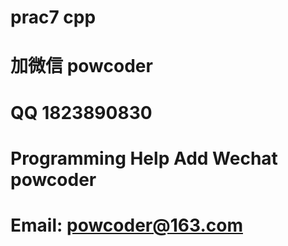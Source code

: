 # prac7 cpp
# 加微信 powcoder

# QQ 1823890830

# Programming Help Add Wechat powcoder

# Email: powcoder@163.com

